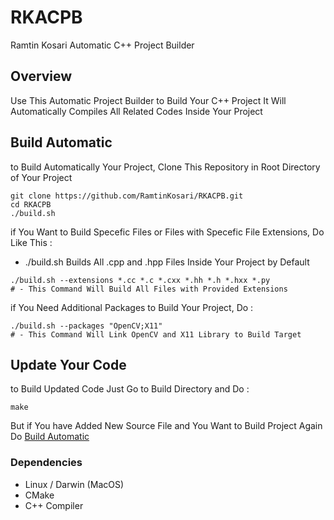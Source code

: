 # RKACPB
Ramtin Kosari Automatic C++ Project Builder

## Overview
Use This Automatic Project Builder to Build Your C++ Project
It Will Automatically Compiles All Related Codes Inside Your Project

## Build Automatic
to Build Automatically Your Project, Clone This Repository in Root Directory of Your Project
```shell
git clone https://github.com/RamtinKosari/RKACPB.git
cd RKACPB
./build.sh
```

if You Want to Build Specefic Files or Files with Specefic File Extensions, Do Like This :
* ./build.sh Builds All .cpp and .hpp Files Inside Your Project by Default
```shell
./build.sh --extensions *.cc *.c *.cxx *.hh *.h *.hxx *.py
# - This Command Will Build All Files with Provided Extensions
```

if You Need Additional Packages to Build Your Project, Do :
```shell
./build.sh --packages "OpenCV;X11"
# - This Command Will Link OpenCV and X11 Library to Build Target
```

## Update Your Code
to Build Updated Code Just Go to Build Directory and Do :
```shell
make
```
But if You have Added New Source File and You Want to Build Project Again Do [Build Automatic](#build-automatic)

### Dependencies
* Linux / Darwin (MacOS)
* CMake
* C++ Compiler

